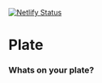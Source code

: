 [![Netlify Status](https://api.netlify.com/api/v1/badges/31050183-d281-46d5-9476-367e9044a881/deploy-status)](https://app.netlify.com/sites/plate-app/deploys)

# Plate

### Whats on your plate?
